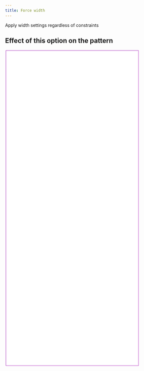 ```yaml
---
title: Force width
---
```


Apply width settings regardless of constraints


## Effect of this option on the pattern
![This image shows the effect of this option by superimposing several variants that have a different value for this option](tiberius_forcewidth_sample.svg "Effect of this option on the pattern")